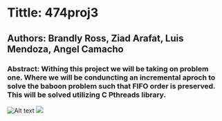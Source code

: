 # Tittle: 474proj3
## Authors: Brandly Ross, Ziad Arafat, Luis Mendoza, Angel Camacho 
### Abstract: Withing this project we will be taking on problem one. Where we will be conduncting an incremental aproch to solve the baboon problem such that FIFO order is preserved. This will be solved utilizing C Pthreads library.
![Alt text](https://upload.wikimedia.org/wikipedia/commons/thumb/3/3f/Babouin.svg/512px-Babouin.svg.png)
<img src="https://upload.wikimedia.org/wikipedia/commons/thumb/3/3f/Babouin.svg/512px-Babouin.svg.png">

